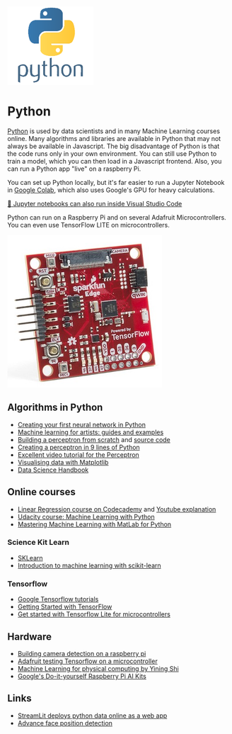 
![python](./images/python.png)

# <a name="python"></a>Python

[Python](https://www.python.org) is used by data scientists and in many Machine Learning courses online. Many algorithms and libraries are available in Python that may not always be available in Javascript. The big disadvantage of Python is that the code runs only in your own environment. You can still use Python to train a model, which you can then load in a Javascript frontend. Also, you can run a Python app "live" on a raspberry Pi.

You can set up Python locally, but it's far easier to run a Jupyter Notebook in [Google Colab](https://colab.research.google.com/notebooks/intro.ipynb#recent=true), which also uses Google's GPU for heavy calculations.

[🤯 Jupyter notebooks can also run inside Visual Studio Code](https://code.visualstudio.com/docs/python/data-science-tutorial)

Python can run on a Raspberry Pi and on several Adafruit Microcontrollers. You can even use TensorFlow LITE on microcontrollers.

![edge](./images/edge.jpg)

## Algorithms in Python

- [Creating your first neural network in Python](https://www.analyticsindiamag.com/how-to-create-your-first-artificial-neural-network-in-python/)
- [Machine learning for artists: guides and examples](http://ml4a.github.io/guides/)
- [Building a perceptron from scratch](https://medium.com/@ismailghallou/build-your-perceptron-neural-net-from-scratch-e12b7be9d1ef) and [source code](https://github.com/smakosh/Perceptron-neural-net-from-scratch)
- [Creating a perceptron in 9 lines of Python](https://medium.com/technology-invention-and-more/how-to-build-a-simple-neural-network-in-9-lines-of-python-code-cc8f23647ca1)
- [Excellent video tutorial for the Perceptron](https://www.youtube.com/watch?v=kft1AJ9WVDk)
- [Visualising data with Matplotlib](https://matplotlib.org/3.1.1/tutorials/index.html)
- [Data Science Handbook](https://jakevdp.github.io/PythonDataScienceHandbook/)

## Online courses

- [Linear Regression course on Codecademy](https://www.codecademy.com/learn/linear-regression-mssp) and [Youtube explanation](https://www.youtube.com/watch?v=2htO1YFkpds&t=311s)
- [Udacity course: Machine Learning with Python](https://www.udacity.com/course/intro-to-machine-learning--ud120)
- [Mastering Machine Learning with MatLab for Python](https://nl.mathworks.com/campaigns/offers/mastering-machine-learning-with-matlab.html?s_eid=PSB_17921)

### Science Kit Learn

- [SKLearn](http://scikit-learn.org/stable/)
- [Introduction to machine learning with scikit-learn](http://scikit-learn.org/stable/tutorial/basic/tutorial.html#machine-learning-the-problem-setting)

### Tensorflow

- [Google Tensorflow tutorials](https://www.tensorflow.org/tutorials/)
- [Getting Started with TensorFlow](https://www.tensorflow.org/get_started/get_started)
- [Get started with Tensorflow Lite for microcontrollers](https://www.tensorflow.org/lite/)

## Hardware

- [Building camera detection on a raspberry pi](https://www.youtube.com/watch?v=2kO8ScrqikM)
- [Adafruit testing Tensorflow on a microcontroller](https://www.youtube.com/watch?v=4wC2jVvGSXs)
- [Machine Learning for physical computing by Yining Shi](https://github.com/yining1023/Machine-Learning-for-Physical-Computing)
- [Google's Do-it-yourself Raspberry Pi AI Kits](https://aiyprojects.withgoogle.com/vision/)

## Links

- [StreamLit deploys python data online as a web app](https://streamlit.io)
- [Advance face position detection](https://github.com/1adrianb/face-alignment)
